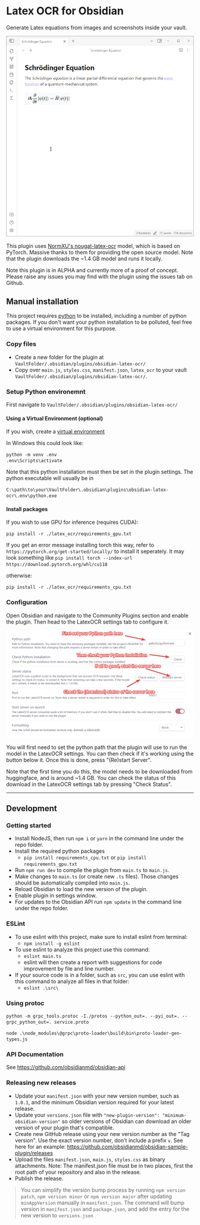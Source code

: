 # Latex OCR for Obsidian

Generate Latex equations from images and screenshots inside your vault.

![demo](images/demo.gif)

This plugin uses [NormXU's nougat-latex-ocr](https://github.com/NormXU/nougat-latex-ocr) model, which is based on PyTorch. Massive thanks to them for providing the open source model. Note that the plugin downloads the ~1.4 GB model and runs it locally.

Note this plugin is in ALPHA and currently more of a proof of concept. Please raise any issues you may find with the plugin using the issues tab on Github.

## Manual installation

This project requires [python](https://www.python.org/) to be installed, including a number of python packages. If you don't want your python installation to be polluted, feel free to use a virtual environment for this purpose.

### Copy files

- Create a new folder for the plugin at `VaultFolder/.obsidian/plugins/obsidian-latex-ocr/`
- Copy over `main.js`, `styles.css`, `manifest.json`, `latex_ocr` to your vault `VaultFolder/.obsidian/plugins/obsidian-latex-ocr/`.

### Setup Python environemnt

First navigate to `VaultFolder/.obsidian/plugins/obsidian-latex-ocr/`

#### Using a Virtual Environment (optional)

If you wish, create a [virtual environment](https://docs.python.org/3/library/venv.html)

In Windows this could look like:
```
python -m venv .env
.env\Scripts\activate
```

Note that this python installation must then be set in the plugin settings. The python executable will usually be in 

```
C:\path\to\your\VaultFolder\.obsidian\plugins\obsidian-latex-ocr\.env\python.exe
```

#### Install packages

If you wish to use GPU for inference (requires CUDA):

```
pip install -r ./latex_ocr/requirements_gpu.txt
```
If you get an error message installing torch this way, refer to
`https://pytorch.org/get-started/locally/` to install it seperately. It may look something like `pip install torch --index-url https://download.pytorch.org/whl/cu118`

otherwise:

```
pip install -r ./latex_ocr/requirements_cpu.txt
```

### Configuration

Open Obsidian and navigate to the Community Plugins section and enable the plugin. Then head to the LatexOCR settings tab to configure it.

![settings](images/settings.png)

You will first need to set the python path that the plugin will use to run the model in the LatexOCR settings. You can then check if it's working using the button below it. Once this is done, press "(Re)start Server".

Note that the first time you do this, the model needs to be downloaded from huggingface, and is around ~1.4 GB. You can check the status of this download in the LatexOCR settings tab by pressing "Check Status".

---

## Development

### Getting started

- Install NodeJS, then run `npm i` or `yarn` in the command line under the repo folder.
- Install the required python packages
  - `pip install requirements_cpu.txt` or `pip install requirements_gpu.txt`
- Run `npm run dev` to compile the plugin from `main.ts` to `main.js`.
- Make changes to `main.ts` (or create new `.ts` files). Those changes should be automatically compiled into `main.js`.
- Reload Obsidian to load the new version of the plugin.
- Enable plugin in settings window.
- For updates to the Obsidian API run `npm update` in the command line under the repo folder.

### ESLint
- To use eslint with this project, make sure to install eslint from terminal:
  - `npm install -g eslint`
- To use eslint to analyze this project use this command:
  - `eslint main.ts`
  - eslint will then create a report with suggestions for code improvement by file and line number.
- If your source code is in a folder, such as `src`, you can use eslint with this command to analyze all files in that folder:
  - `eslint .\src\`

### Using protoc

```
python -m grpc_tools.protoc -I./protos --python_out=. --pyi_out=. --grpc_python_out=. service.proto
```

```
node .\node_modules\@grpc\proto-loader\build\bin\proto-loader-gen-types.js
```

### API Documentation

See https://github.com/obsidianmd/obsidian-api

### Releasing new releases

- Update your `manifest.json` with your new version number, such as `1.0.1`, and the minimum Obsidian version required for your latest release.
- Update your `versions.json` file with `"new-plugin-version": "minimum-obsidian-version"` so older versions of Obsidian can download an older version of your plugin that's compatible.
- Create new GitHub release using your new version number as the "Tag version". Use the exact version number, don't include a prefix `v`. See here for an example: https://github.com/obsidianmd/obsidian-sample-plugin/releases
- Upload the files `manifest.json`, `main.js`, `styles.css` as binary attachments. Note: The manifest.json file must be in two places, first the root path of your repository and also in the release.
- Publish the release.

> You can simplify the version bump process by running `npm version patch`, `npm version minor` or `npm version major` after updating `minAppVersion` manually in `manifest.json`.
> The command will bump version in `manifest.json` and `package.json`, and add the entry for the new version to `versions.json`

